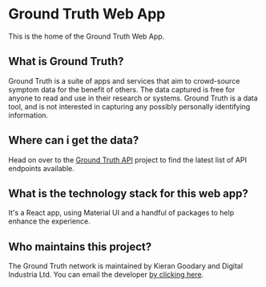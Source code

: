 # Ground Truth Web App
This is the home of the Ground Truth Web App.

## What is Ground Truth?
Ground Truth is a suite of apps and services that aim to crowd-source symptom data for the benefit of others. The data captured is free for anyone to read and use in their research or systems. Ground Truth is a data tool, and is not interested in capturing any possibly personally identifying information.

## Where can i get the data?
Head on over to the [Ground Truth API](https://github.com/IAmKio/ground-truth-api) project to find the latest list of API endpoints available.

## What is the technology stack for this web app?
It's a React app, using Material UI and a handful of packages to help enhance the experience.

## Who maintains this project?
The Ground Truth network is maintained by Kieran Goodary and Digital Industria Ltd. You can email the developer [by clicking here](mailto:apps@digitalindustria.com).